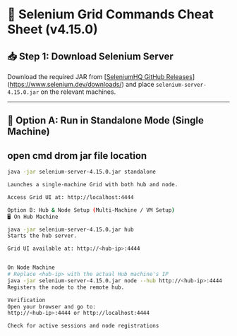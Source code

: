 # 🧪 Selenium Grid Commands Cheat Sheet (v4.15.0)

## 📥 Step 1: Download Selenium Server

Download the required JAR from [[SeleniumHQ GitHub Releases](https://github.com/SeleniumHQ/selenium/releases)](https://www.selenium.dev/downloads/)  and place `selenium-server-4.15.0.jar` on the relevant machines.

---

## 🚀 Option A: Run in Standalone Mode (Single Machine)
## open cmd drom jar file location
```bash
java -jar selenium-server-4.15.0.jar standalone

Launches a single-machine Grid with both hub and node.

Access Grid UI at: http://localhost:4444

Option B: Hub & Node Setup (Multi-Machine / VM Setup)
🖥️ On Hub Machine

java -jar selenium-server-4.15.0.jar hub
Starts the hub server.

Grid UI available at: http://<hub-ip>:4444


On Node Machine
# Replace <hub-ip> with the actual Hub machine's IP
java -jar selenium-server-4.15.0.jar node --hub http://<hub-ip>:4444
Registers the node to the remote hub.

Verification
Open your browser and go to:
http://<hub-ip>:4444 or http://localhost:4444

Check for active sessions and node registrations
